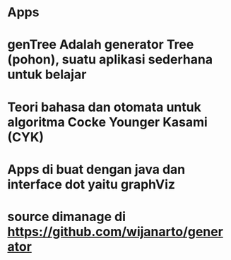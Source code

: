 # Apps
# genTree Adalah generator Tree (pohon), suatu aplikasi sederhana untuk belajar 
# Teori bahasa dan otomata untuk algoritma Cocke Younger Kasami (CYK)
# Apps di buat dengan java dan interface dot yaitu graphViz
# source dimanage di https://github.com/wijanarto/generator

